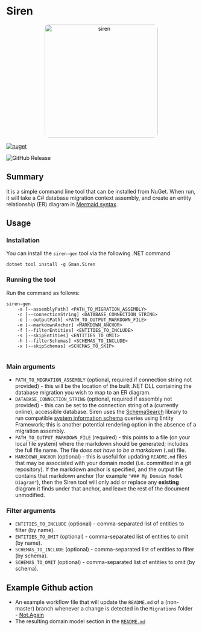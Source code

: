 # Siren

<p align="center">
<img style="border-radius:10px;" alt="siren" width="300" src="https://github.com/user-attachments/assets/02251849-902d-46d5-bdd1-a2d16e9be111" />
</p>

[![nuget](https://github.com/gman-au/siren/actions/workflows/nuget.yml/badge.svg)](https://github.com/gman-au/siren/actions/workflows/nuget.yml)

![GitHub Release](https://img.shields.io/github/v/release/gman-au/siren)

## Summary
It is a simple command line tool that can be installed from NuGet.
When run, it will take a C# database migration context assembly, and create an entity relationship (ER) diagram in [Mermaid syntax](https://github.com/mermaid-js/mermaid).

## Usage
### Installation
You can install the `siren-gen` tool via the following .NET command
```
dotnet tool install -g Gman.Siren
```
### Running the tool
Run the command as follows:
```
siren-gen 
    -a [--assemblyPath] <PATH_TO_MIGRATION_ASSEMBLY> 
    -c [--connectionString] <DATABASE_CONNECTION_STRING> 
    -o [--outputPath] <PATH_TO_OUTPUT_MARKDOWN_FILE> 
    -m [--markdownAnchor] <MARKDOWN_ANCHOR>
    -f [--filterEntities] <ENTITIES_TO_INCLUDE>
    -s [--skipEntities] <ENTITIES_TO_OMIT>
    -h [--filterSchemas] <SCHEMAS_TO_INCLUDE>
    -x [--skipSchemas] <SCHEMAS_TO_SKIP>
    
```
### Main arguments
- `PATH_TO_MIGRATION_ASSEMBLY` (optional, required if connection string not provided) - this will be the location of the built .NET DLL containing the database migration you wish to map to an ER diagram.
- `DATABASE_CONNECTION_STRING` (optional, required if assembly not provided) - this can be set to the connection string of a (currently online), accessible database. Siren uses the [SchemaSearch](https://github.com/gman-au/schema-search) library to run 
compatible [system information schema](https://learn.microsoft.com/en-us/sql/relational-databases/system-information-schema-views/system-information-schema-views-transact-sql?view=sql-server-ver17) queries using Entity Framework; this is another potential rendering option in the absence of a migration assembly.
- `PATH_TO_OUTPUT_MARKDOWN_FILE` (required) - this points to a file (on your local file system) where the markdown should be generated; includes the full file name. The file _does not have to be a markdown_ (`.md`) file.
- `MARKDOWN_ANCHOR` (optional) - this is useful for updating `README.md` files that may be associated with your domain model (i.e. committed in a git repository). If the markdown anchor is specified, and the output file contains that markdown anchor (for example `"### My Domain Model Diagram"`), then the Siren tool will only add or replace any __existing__ diagram it finds under that anchor, and leave the rest of the document unmodified.

### Filter arguments
- `ENTITIES_TO_INCLUDE` (optional) - comma-separated list of entities to filter (by name).
- `ENTITIES_TO_OMIT` (optional) - comma-separated list of entities to omit (by name).
- `SCHEMAS_TO_INCLUDE` (optional) - comma-separated list of entities to filter (by schema).
- `SCHEMAS_TO_OMIT` (optional) - comma-separated list of entities to omit (by schema).

## Example Github action
-  An example workflow file that will update the `README.md` of a (non-master) branch whenever a change is detected in the `Migrations` folder - [Not.Again](https://github.com/gman-au/not-again/blob/master/.github/workflows/siren-gen.yml)
-  The resulting domain model section in the [`README.md`](https://github.com/gman-au/not-again?tab=readme-ov-file#domain-model)
